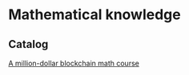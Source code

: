 # Mathematical knowledge

## Catalog

[A million-dollar blockchain math course](https://github.com/web3-crypto-lab/crypto/tree/main/base/docs/math/pdf)

